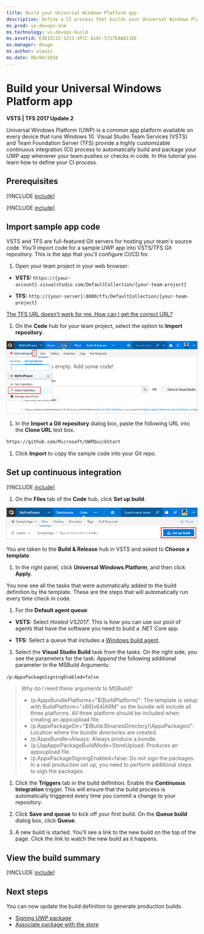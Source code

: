 ```yaml
---
title: Build your Universal Windows Platform app
description: Define a CI process that builds your Universal Windows Platform (UWP) solution on Team Foundation Server and Visual Team Services.
ms.prod: vs-devops-alm
ms.technology: vs-devops-build
ms.assetid: E3E15C22-3211-4FCC-A10C-5717EA8B116E
ms.manager: douge
ms.author: alewis
ms.date: 08/04/2016
---
```


# Build your Universal Windows Platform app

**VSTS | TFS 2017 Update 2**

Universal Windows Platform (UWP) is a common app platform available on every device that runs Windows 10. Visual Studio Team Services (VSTS) and Team Foundation Server (TFS) provide a highly customizable continuous integration (CI) process to automatically build and package your UWP app whenever your team pushes or checks in code. In this tutorial you learn how to define your CI process.

## Prerequisites

[!INCLUDE [include](../../_shared/ci-cd-prerequisites-vsts.md)]

[!INCLUDE [include](../../_shared/ci-cd-prerequisites-tfs.md)]

## Import sample app code

VSTS and TFS are full-featured Git servers for hosting your team's source code. You'll import code for a sample UWP app into VSTS/TFS Git repository. This is the app that you'll configure CI/CD for.

1. Open your team project in your web browser:

 * **VSTS:** `https://{your-account}.visualstudio.com/DefaultCollection/{your-team-project}`

 * **TFS:** `http://{your-server}:8080/tfs/DefaultCollection/{your-team-project}`

 [The TFS URL doesn't work for me. How can I get the correct URL?](../../../security/websitesettings.md)

1. On the **Code** hub for your team project, select the option to **Import repository**.

 ![import repository menu item](../_shared/_img/import-repository-menu-item.png)

1. In the **Import a Git repository** dialog box, paste the following URL into the **Clone URL** text box.

 ```bash
https://github.com/Microsoft/UWPQuickStart
```

1. Click **Import** to copy the sample code into your Git repo.

## Set up continuous integration

[!INCLUDE [include](../../_shared/ci-quickstart-intro.md)]

[//]: # (TODO: Restore use of includes when we get support for using them in a list.)

1. On the **Files** tab of the **Code** hub, click **Set up build**.

 ![Screenshot showing button to set up build for a repository](../_shared/_img/set-up-first-build-from-code-hub.png)

 You are taken to the **Build & Release** hub in VSTS and asked to **Choose a template**.

1. In the right panel, click **Universal Windows Platform**, and then click **Apply**.

 You now see all the tasks that were automatically added to the build definition by the template. These are the steps that will automatically run every time check in code.

1. For the **Default agent queue**:

 * **VSTS:** Select _Hosted VS2017_. This is how you can use our pool of agents that have the software you need to build a .NET Core app.

 * **TFS:** Select a queue that includes a [Windows build agent](../../actions/agents/v2-windows.md).

1. Select the **Visual Studio Build** task from the tasks. On the right side, you see the parameters for the task. _Append_ the following additional parameter to the MSBuild Arguments:<br/>

 `/p:AppxPackageSigningEnabled=false`

 > Why do I need these arguments to MSBuild?<br/>
 > * /p:AppxBundlePlatforms="$(BuildPlatform)": The template is setup with BuildPlatform="x86|x64|ARM" so the bundle will include all three platforms. All three platform should be included when creating an appxupload file.
 > * /p:AppxPackageDir="$(Build.BinariesDirectory)\AppxPackages\\": Location where the bundle directories are created.
 > * /p:AppxBundle=Always: Always produce a bundle.
 > * /p:UapAppxPackageBuildMode=StoreUpload: Produces an appxupload file.
 > * /p:AppxPackageSigningEnabled=false: Do not sign the packages. In a real production set up, you need to perform additional steps to sign the packages.

1. Click the **Triggers** tab in the build definition. Enable the **Continuous Integration** trigger. This will ensure that the build process is automatically triggered every time you commit a change to your repository.

1. Click **Save and queue** to kick off your first build. On the **Queue build** dialog box, click **Queue**.

1. A new build is started. You'll see a link to the new build on the top of the page. Click the link to watch the new build as it happens.


## View the build summary

[!INCLUDE [include](../_shared/view-build-summary.md)]

## Next steps

You can now update the build definition to generate production builds.

 * [Signing UWP package](https://docs.microsoft.com/en-us/windows/uwp/packaging/create-certificate-package-signing)
 * [Associate package with the store](https://msdn.microsoft.com/en-us/library/windows/apps/hh454036.aspx)
